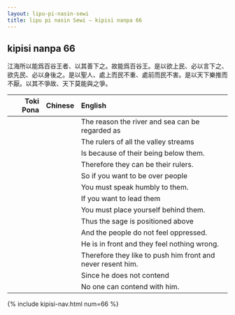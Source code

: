 ```yaml
---
layout: lipu-pi-nasin-sewi
title: lipu pi nasin Sewi — kipisi nanpa 66
---
```


## kipisi nanpa 66

江海所以能爲百谷王者、以其善下之。故能爲百谷王。是以欲上民、必以言下之、欲先民、必以身後之。是以聖人、處上而民不重、處前而民不害。是以天下樂推而 不厭。以其不爭故、天下莫能與之爭。

| Toki Pona | Chinese | English
|-:|:-:|:-
|  |  | The reason the river and sea can be regarded as
|  |  | The rulers of all the valley streams
|  |  | Is because of their being below them.
|  |  | Therefore they can be their rulers.
|  |  | So if you want to be over people
|  |  | You must speak humbly to them.
|  |  | If you want to lead them
|  |  | You must place yourself behind them.
|  |  | Thus the sage is positioned above
|  |  | And the people do not feel oppressed.
|  |  | He is in front and they feel nothing wrong.
|  |  | Therefore they like to push him front and never resent him.
|  |  | Since he does not contend
|  |  | No one can contend with him.

{% include kipisi-nav.html num=66 %}
